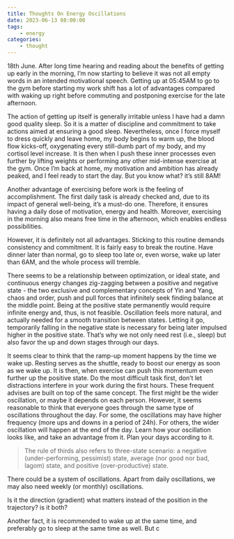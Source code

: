 ```yaml
---
title: Thoughts On Energy Oscillations
date: 2023-06-13 08:00:00
tags:
    - energy
categories:
    - thought
---
```

18th June. After long time hearing and reading about the benefits of getting up early in the morning, I’m now starting to believe it was not all empty words in an intended motivational speech. Getting up at 05:45AM to go to the gym before starting my work shift has a lot of advantages compared with waking up right before commuting and postponing exercise for the late afternoon.

The action of getting up itself is generally irritable unless I have had a damn good quality sleep. So it is a matter of discipline and commitment to take actions aimed at ensuring a good sleep. Nevertheless, once I force myself to dress quickly and leave home, my body begins to warm up, the blood flow kicks-off, oxygenating every still-dumb part of my body, and my cortisol level increase. It is then when I push these inner processes even further by lifting weights or performing any other mid-intense exercise at the gym. Once I’m back at home, my motivation and ambition has already peaked, and I feel ready to start the day. But you know what? it’s still 8AM!

Another advantage of exercising before work is the feeling of accomplishment. The first daily task is already checked and, due to its impact of general well-being, it’s a must-do one. Therefore, it ensures having a daily dose of motivation, energy and health. Moreover, exercising in the morning also means free time in the afternoon, which enables endless possibilities.

However, it is definitely not all advantages. Sticking to this routine demands consistency and commitment. It is fairly easy to break the routine. Have dinner later than normal, go to sleep too late or, even worse, wake up later than 6AM, and the whole process will tremble.

There seems to be a relationship between optimization, or ideal state, and continuous energy changes zig-zagging between a positive and negative state - the two exclusive and complementary concepts of Yin and Yang, chaos and order, push and pull forces that infinitely seek finding balance at the middle point. Being at the positive state permanently would require infinite energy and, thus, is not feasible. Oscillation feels more natural, and actually needed for a smooth transition between states. Letting it go, temporarily falling in the negative state is necessary for being later impulsed higher in the positive state. That’s why we not only need rest (i.e., sleep) but also favor the up and down stages through our days.

It seems clear to think that the ramp-up moment happens by the time we wake up. Resting serves as the shuttle, ready to boost our energy as soon as we wake up. It is then, when exercise can push this momentum even further up the positive state. Do the most difficult task first, don’t let distractions interfere in your work during the first hours. These frequent advises are built on top of the same concept. The first might be the wider oscillation, or maybe it depends on each person. However, it seems reasonable to think that everyone goes through the same type of oscillations throughout the day. For some, the oscillations may have higher frequency (more ups and downs in a period of 24h). For others, the wider oscillation will happen at the end of the day. Learn how your oscillation looks like, and take an advantage from it. Plan your days according to it.

> The rule of thirds also refers to three-state scenario: a negative (under-performing, pessimist) state, average (nor good nor bad, lagom) state, and positive (over-productive) state.
> 

There could be a system of oscillations. Apart from daily oscillations, we may also need weekly (or monthly) oscillations. 

Is it the direction (gradient) what matters instead of the position in the trajectory? is it both?

Another fact, it is recommended to wake up at the same time, and preferably go to sleep at the same time as well. But c